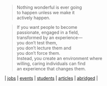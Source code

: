 <br/>

> Nothing wonderful is ever going  
> to happen unless we make it   
> actively happen.   
  
> If you want people to become   
> passionate, engaged in a field,   
> transformed by an experience —   
> you don’t test them,   
> you don’t lecture them and   
> you don’t force them.   
> Instead, you create an environment where   
> willing, caring individuals can find   
> an experience that changes them.  
     
| [jobs](jobs) | [events](events) |  [students](students) | [articles](articles) | [abridged](abridged) |   
